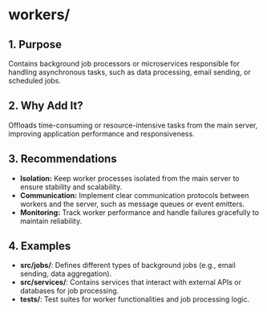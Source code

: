 # workers/

## 1. Purpose

Contains background job processors or microservices responsible for handling asynchronous tasks, such as data processing, email sending, or scheduled jobs.

## 2. Why Add It?

Offloads time-consuming or resource-intensive tasks from the main server, improving application performance and responsiveness.

## 3. Recommendations

- **Isolation:** Keep worker processes isolated from the main server to ensure stability and scalability.
- **Communication:** Implement clear communication protocols between workers and the server, such as message queues or event emitters.
- **Monitoring:** Track worker performance and handle failures gracefully to maintain reliability.

## 4. Examples

- **src/jobs/**: Defines different types of background jobs (e.g., email sending, data aggregation).
- **src/services/**: Contains services that interact with external APIs or databases for job processing.
- **tests/**: Test suites for worker functionalities and job processing logic.
